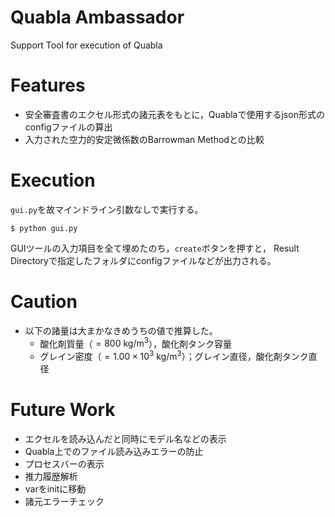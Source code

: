 Quabla Ambassador
==
Support Tool for execution of Quabla

# Features
* 安全審査書のエクセル形式の諸元表をもとに，Quablaで使用するjson形式のconfigファイルの算出
* 入力された空力的安定微係数のBarrowman Methodとの比較

# Execution
`gui.py`を故マインドライン引数なしで実行する。
```
$ python gui.py
```
GUIツールの入力項目を全て埋めたのち，`create`ボタンを押すと，
Result Directoryで指定したフォルダにconfigファイルなどが出力される。

# Caution
* 以下の諸量は大まかなきめうちの値で推算した。
    * 酸化剤質量（$=800\ \mathrm{kg/m^3}$），酸化剤タンク容量
    * グレイン密度（$=1.00\times10^3\ \mathrm{ kg/m^3}$）；グレイン直径，酸化剤タンク直径

# Future Work
* エクセルを読み込んだと同時にモデル名などの表示
* Quabla上でのファイル読み込みエラーの防止
* プロセスバーの表示
* 推力履歴解析
* varをinitに移動
* 諸元エラーチェック